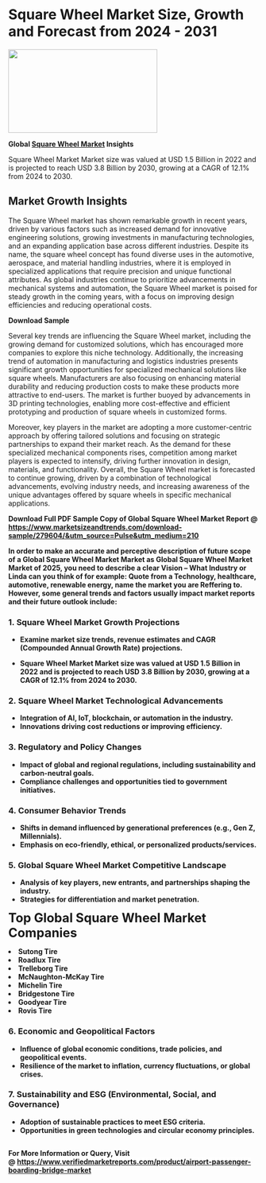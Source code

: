 <H1>Square Wheel Market Size, Growth and Forecast from 2024 - 2031</H1><img class="aligncenter size-medium wp-image-584254" src="https://thirdeyenews.in/wp-content/uploads/2024/09/Global-Market-Research-300x168.jpeg" alt="" width="300" height="168" /><p><strong>Global&nbsp;<a href="https://www.marketsizeandtrends.com/download-sample/279604/&amp;utm_source=Pulse&amp;utm_medium=210">Square Wheel Market</a> Insights</strong></p><p>Square Wheel Market Market size was valued at USD 1.5 Billion in 2022 and is projected to reach USD 3.8 Billion by 2030, growing at a CAGR of 12.1% from 2024 to 2030.</p><p><h2>Market Growth Insights</h2> <p>The Square Wheel market has shown remarkable growth in recent years, driven by various factors such as increased demand for innovative engineering solutions, growing investments in manufacturing technologies, and an expanding application base across different industries. Despite its name, the square wheel concept has found diverse uses in the automotive, aerospace, and material handling industries, where it is employed in specialized applications that require precision and unique functional attributes. As global industries continue to prioritize advancements in mechanical systems and automation, the Square Wheel market is poised for steady growth in the coming years, with a focus on improving design efficiencies and reducing operational costs.</p> <p><strong>Download Sample</strong></p> <p>Several key trends are influencing the Square Wheel market, including the growing demand for customized solutions, which has encouraged more companies to explore this niche technology. Additionally, the increasing trend of automation in manufacturing and logistics industries presents significant growth opportunities for specialized mechanical solutions like square wheels. Manufacturers are also focusing on enhancing material durability and reducing production costs to make these products more attractive to end-users. The market is further buoyed by advancements in 3D printing technologies, enabling more cost-effective and efficient prototyping and production of square wheels in customized forms.</p> <p>Moreover, key players in the market are adopting a more customer-centric approach by offering tailored solutions and focusing on strategic partnerships to expand their market reach. As the demand for these specialized mechanical components rises, competition among market players is expected to intensify, driving further innovation in design, materials, and functionality. Overall, the Square Wheel market is forecasted to continue growing, driven by a combination of technological advancements, evolving industry needs, and increasing awareness of the unique advantages offered by square wheels in specific mechanical applications.</p> <p><strong></p><p><span class=""><strong>Download Full PDF Sample Copy of Global Square Wheel Market Report</strong> @ <a href="https://www.marketsizeandtrends.com/download-sample/279604/&amp;utm_source=Pulse&amp;utm_medium=210" target="_blank">https://www.marketsizeandtrends.com/download-sample/279604/&amp;utm_source=Pulse&amp;utm_medium=210</a></span></p><p>In order to make an accurate and perceptive description of future scope of a Global&nbsp;Square Wheel Market Market as Global&nbsp;Square Wheel Market Market of 2025, you need to describe a clear Vision &ndash; What Industry or Linda can you think of for example: Quote from a Technology, healthcare, automotive, renewable energy, name the market you are Reffering to. However, some general trends and factors usually impact market reports and their future outlook include:</p><h3>1.&nbsp;<strong>Square Wheel Market Growth Projections</strong></h3><ul><li>Examine market size trends, revenue estimates and CAGR (Compounded Annual Growth Rate) projections.</li><li><p>Square Wheel Market Market size was valued at USD 1.5 Billion in 2022 and is projected to reach USD 3.8 Billion by 2030, growing at a CAGR of 12.1% from 2024 to 2030.</p></li></ul><h3>2.&nbsp;<strong>Square Wheel Market Technological Advancements</strong></h3><ul><li>Integration of AI, IoT, blockchain, or automation in the industry.</li><li>Innovations driving cost reductions or improving efficiency.</li></ul><h3>3.&nbsp;<strong>Regulatory and Policy Changes</strong></h3><ul><li>Impact of global and regional regulations, including sustainability and carbon-neutral goals.</li><li>Compliance challenges and opportunities tied to government initiatives.</li></ul><h3>4.&nbsp;<strong>Consumer Behavior Trends</strong></h3><ul><li>Shifts in demand influenced by generational preferences (e.g., Gen Z, Millennials).</li><li>Emphasis on eco-friendly, ethical, or personalized products/services.</li></ul><h3>5.&nbsp;<strong>Global Square Wheel Market Competitive Landscape</strong></h3><ul><li>Analysis of key players, new entrants, and partnerships shaping the industry.</li><li>Strategies for differentiation and market penetration.</li></ul><p data-pm-slice="1 1 []"><span style="color: inherit; font-family: inherit; font-size: 25px;">Top Global Square Wheel Market Companies</span></p><div class="" data-test-id=""><p><li>Sutong Tire</li><li> Roadlux Tire</li><li> Trelleborg Tire</li><li> McNaughton-McKay Tire</li><li> Michelin Tire</li><li> Bridgestone Tire</li><li> Goodyear Tire</li><li> Rovis Tire</li></p></div><h3>6.&nbsp;<strong>Economic and Geopolitical Factors</strong></h3><ul><li>Influence of global economic conditions, trade policies, and geopolitical events.</li><li>Resilience of the market to inflation, currency fluctuations, or global crises.</li></ul><h3>7.&nbsp;<strong>Sustainability and ESG (Environmental, Social, and Governance)</strong></h3><ul><li>Adoption of sustainable practices to meet ESG criteria.</li><li>Opportunities in green technologies and circular economy principles.</li></ul><h2><strong style="font-size: 14px;">For More Information or Query, Visit @&nbsp;</strong><a style="background-color: #ffffff; font-size: 14px;" href="https://www.marketsizeandtrends.com/report/square-wheel-market/" target="_blank">https://www.verifiedmarketreports.com/product/airport-passenger-boarding-bridge-market</a></h2>
